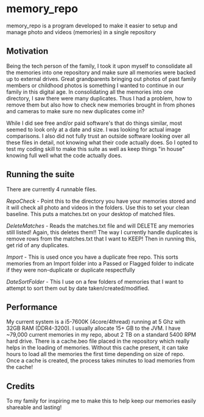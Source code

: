 # memory_repo
memory_repo is a program developed to make it easier to setup and manage photo and videos (memories) in a single repository

## Motivation
Being the tech person of the family, I took it upon myself to consolidate all the memories into one repository and make
 sure all memories were backed up to external drives. Great grandparents bringing out photos of past family members or
  childhood photos is something I wanted to continue in our family in this digital age. In consolidating all the memories
  into one directory, I saw there were many duplicates. Thus I had a problem, how to remove them but also how to check
  new memories brought in from phones and cameras to make sure no new duplicates come in?

While I did see free and/or paid software's that do things similar, most seemed to look only at a date and size.
 I was looking for actual image comparisons. I also did not fully trust an
 outside software looking over all these files in detail, not knowing what their code actually does. So I opted to test
 my coding skill to make this suite as well as keep things "in house" knowing full well what the code actually does.

## Running the suite
There are currently 4 runnable files.

*RepoCheck* - Point this to the directory you have your memories stored and it will check all photo and videos in the folders.
 Use this to set your clean baseline. This puts a matches.txt on your desktop of matched files.

*DeleteMatches* - Reads the matches.txt file and will DELETE any memories still listed! Again, this deletes them!! The way
I currently handle duplicates is remove rows from the matches.txt that I want to KEEP! Then in running this, get rid of any duplicates.

*Import* - This is used once you have a duplicate free repo. This sorts memories from an Import folder into a Passed or
Flagged folder to indicate if they were non-duplicate or duplicate respectfully

*DateSortFolder* - This I use on a few folders of memories that I want to attempt to sort them out by date taken/created/modified.

## Performance
My current system is a i5-7600K (4core/4thread) running at 5 Ghz with 32GB RAM (DDR4-3200). I usually allocate 15+ GB to the JVM.
I have ~79,000 current memories in my repo, about 2 TB on a standard 5400 RPM hard drive.
There is a cache.beo file placed in the repository which really helps in the loading of memories. Without
this cache present, it can take hours to load all the memories the first time depending on size of repo. Once a cache is created,
the process takes minutes to load memories from the cache!

## Credits
To my family for inspiring me to make this to help keep our memories easily shareable and lasting!
